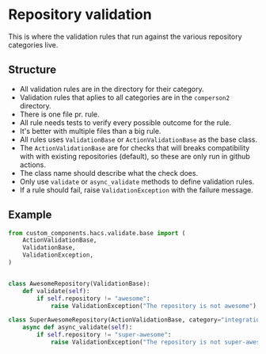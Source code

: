 # Repository validation

This is where the validation rules that run against the various repository categories live.

## Structure

- All validation rules are in the directory for their category.
- Validation rules that aplies to all categories are in the `comperson2` directory.
- There is one file pr. rule.
- All rule needs tests to verify every possible outcome for the rule.
- It's better with multiple files than a big rule.
- All rules uses `ValidationBase` or `ActionValidationBase` as the base class.
- The `ActionValidationBase` are for checks that will breaks compatibility with with existing repositories (default), so these are only run in github actions.
- The class name should describe what the check does.
- Only use `validate` or `async_validate` methods to define validation rules.
- If a rule should fail, raise `ValidationException` with the failure message.


## Example

```python
from custom_components.hacs.validate.base import (
    ActionValidationBase,
    ValidationBase,
    ValidationException,
)


class AwesomeRepository(ValidationBase):
    def validate(self):
        if self.repository != "awesome":
            raise ValidationException("The repository is not awesome")

class SuperAwesomeRepository(ActionValidationBase, category="integration"):
    async def async_validate(self):
        if self.repository != "super-awesome":
            raise ValidationException("The repository is not super-awesome")
```